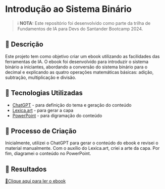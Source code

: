 # Introdução ao Sistema Binário

> ℹ️ **NOTA:** Este repositório foi desenvolvido como parte da trilha de Fundamentos de IA para Devs do Santander Bootcamp 2024.

## 📒 Descrição
Este projeto tem como objetivo criar um ebook utilizando as facilidades das ferramentas de IA. O ebook foi desenvolvido para introduzir o sistema binário a iniciantes, abordando a conversão do sistema binário para o decimal e explicando as quatro operações matemáticas básicas: adição, subtração, multiplicação e divisão.


## 🤖 Tecnologias Utilizadas
- [ChatGPT](https://chat.openai.com/) - para definição do tema e geração do conteúdo
- [Lexica.art](https://lexica.art/) - para gerar a capa
- [PowerPoint](https://www.microsoft.com/en/microsoft-365/powerpoint) - para digramação do conteúdo

## 🧐 Processo de Criação
Inicialmente, utilizei o ChatGPT para gerar o conteúdo do ebook e revisei o material manualmente. Com o auxílio do Lexica.art, criei a arte da capa. Por fim, diagramei o conteúdo no PowerPoint.

## 🚀 Resultados
<a href="/output/ebook.pdf" title="View PDF now"> 📕Clique aqui para ler o ebook</a>
